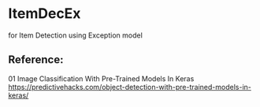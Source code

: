 # ItemDecEx
for Item Detection using Exception model



## Reference:
01 Image Classification With Pre-Trained Models In Keras
https://predictivehacks.com/object-detection-with-pre-trained-models-in-keras/
